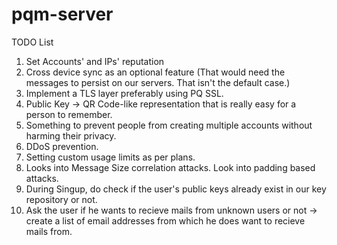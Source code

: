 # pqm-server

TODO List

1. Set Accounts' and IPs' reputation
2. Cross device sync as an optional feature (That would need the messages to persist on our servers. That isn't the default case.)
3. Implement a TLS layer preferably using PQ SSL.
4. Public Key -> QR Code-like representation that is really easy for a person to remember.
5. Something to prevent people from creating multiple accounts without harming their privacy.
6. DDoS prevention.
7. Setting custom usage limits as per plans.
8. Looks into Message Size correlation attacks. Look into padding based attacks.
9. During Singup, do check if the user's public keys already exist in our key repository or not.
10. Ask the user if he wants to recieve mails from unknown users or not -> create a list of email addresses from which he does want to recieve mails from.
